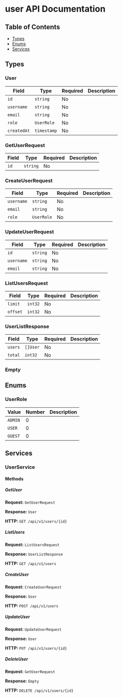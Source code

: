 # user API Documentation

## Table of Contents

- [Types](#types)
- [Enums](#enums)
- [Services](#services)

## Types

### User

| Field | Type | Required | Description |
|-------|------|----------|-------------|
| `id` | `string` | No |  |
| `username` | `string` | No |  |
| `email` | `string` | No |  |
| `role` | `UserRole` | No |  |
| `createdAt` | `timestamp` | No |  |


### GetUserRequest

| Field | Type | Required | Description |
|-------|------|----------|-------------|
| `id` | `string` | No |  |


### CreateUserRequest

| Field | Type | Required | Description |
|-------|------|----------|-------------|
| `username` | `string` | No |  |
| `email` | `string` | No |  |
| `role` | `UserRole` | No |  |


### UpdateUserRequest

| Field | Type | Required | Description |
|-------|------|----------|-------------|
| `id` | `string` | No |  |
| `username` | `string` | No |  |
| `email` | `string` | No |  |


### ListUsersRequest

| Field | Type | Required | Description |
|-------|------|----------|-------------|
| `limit` | `int32` | No |  |
| `offset` | `int32` | No |  |


### UserListResponse

| Field | Type | Required | Description |
|-------|------|----------|-------------|
| `users` | `[]User` | No |  |
| `total` | `int32` | No |  |


### Empty


## Enums

### UserRole

| Value | Number | Description |
|-------|--------|-------------|
| `ADMIN` | 0 |  |
| `USER` | 0 |  |
| `GUEST` | 0 |  |


## Services

### UserService

#### Methods

##### GetUser

**Request:** `GetUserRequest`

**Response:** `User`

**HTTP:** `GET /api/v1/users/{id}`

##### ListUsers

**Request:** `ListUsersRequest`

**Response:** `UserListResponse`

**HTTP:** `GET /api/v1/users`

##### CreateUser

**Request:** `CreateUserRequest`

**Response:** `User`

**HTTP:** `POST /api/v1/users`

##### UpdateUser

**Request:** `UpdateUserRequest`

**Response:** `User`

**HTTP:** `PUT /api/v1/users/{id}`

##### DeleteUser

**Request:** `GetUserRequest`

**Response:** `Empty`

**HTTP:** `DELETE /api/v1/users/{id}`


